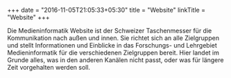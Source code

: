 +++
date = "2016-11-05T21:05:33+05:30"
title = "Website"
linkTitle = "Website"
+++

Die Medieninformatik Website ist der Schweizer Taschenmesser für die Kommunikation nach außen und innen. Sie richtet sich an alle Zielgruppen und stellt Informationen und Einblicke in das Forschungs- und Lehrgebiet Medieninformatik für die verschiedenen Zielgruppen bereit. Hier landet im Grunde alles, was in den anderen Kanälen nicht passt, oder was für längere Zeit vorgehalten werden soll. 




